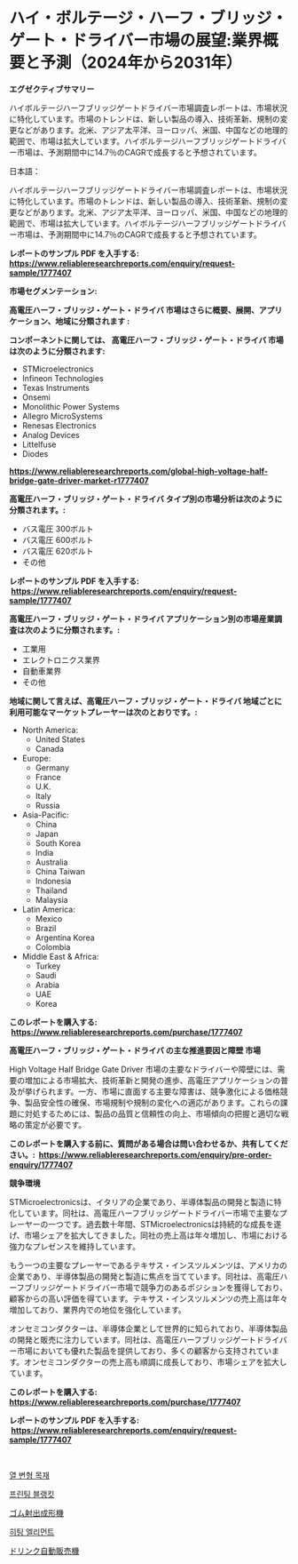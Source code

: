 <p><h1>ハイ・ボルテージ・ハーフ・ブリッジ・ゲート・ドライバー市場の展望:業界概要と予測（2024年から2031年）</h1></p><p><strong>エグゼクティブサマリー</strong></p>
<p><p>ハイボルテージハーフブリッジゲートドライバー市場調査レポートは、市場状況に特化しています。市場のトレンドは、新しい製品の導入、技術革新、規制の変更などがあります。北米、アジア太平洋、ヨーロッパ、米国、中国などの地理的範囲で、市場は拡大しています。ハイボルテージハーフブリッジゲートドライバー市場は、予測期間中に14.7％のCAGRで成長すると予想されています。</p><p>日本語：</p><p>ハイボルテージハーフブリッジゲートドライバー市場調査レポートは、市場状況に特化しています。市場のトレンドは、新しい製品の導入、技術革新、規制の変更などがあります。北米、アジア太平洋、ヨーロッパ、米国、中国などの地理的範囲で、市場は拡大しています。ハイボルテージハーフブリッジゲートドライバー市場は、予測期間中に14.7％のCAGRで成長すると予想されています。</p></p>
<p><strong>レポートのサンプル PDF を入手する: <a href="https://www.reliableresearchreports.com/enquiry/request-sample/1777407">https://www.reliableresearchreports.com/enquiry/request-sample/1777407</a></strong></p>
<p><strong>市場セグメンテーション:</strong></p>
<p><strong> 高電圧ハーフ・ブリッジ・ゲート・ドライバ 市場はさらに概要、展開、アプリケーション、地域に分類されます :</strong></p>
<p><strong>コンポーネントに関しては、 高電圧ハーフ・ブリッジ・ゲート・ドライバ 市場は次のように分類されます: &nbsp;</strong></p>
<p><ul><li>STMicroelectronics</li><li>Infineon Technologies</li><li>Texas Instruments</li><li>Onsemi</li><li>Monolithic Power Systems</li><li>Allegro MicroSystems</li><li>Renesas Electronics</li><li>Analog Devices</li><li>Littelfuse</li><li>Diodes</li></ul></p>
<p><strong><a href="https://www.reliableresearchreports.com/global-high-voltage-half-bridge-gate-driver-market-r1777407">https://www.reliableresearchreports.com/global-high-voltage-half-bridge-gate-driver-market-r1777407</a></strong></p>
<p><strong> 高電圧ハーフ・ブリッジ・ゲート・ドライバ タイプ別の市場分析は次のように分類されます。:</strong></p>
<p><ul><li>バス電圧 300ボルト</li><li>バス電圧 600ボルト</li><li>バス電圧 620ボルト</li><li>その他</li></ul></p>
<p><strong>レポートのサンプル PDF を入手する: &nbsp;<a href="https://www.reliableresearchreports.com/enquiry/request-sample/1777407">https://www.reliableresearchreports.com/enquiry/request-sample/1777407</a></strong></p>
<p><strong> 高電圧ハーフ・ブリッジ・ゲート・ドライバ アプリケーション別の市場産業調査は次のように分類されます。:</strong></p>
<p><ul><li>工業用</li><li>エレクトロニクス業界</li><li>自動車業界</li><li>その他</li></ul></p>
<p><strong>地域に関して言えば、高電圧ハーフ・ブリッジ・ゲート・ドライバ 地域ごとに利用可能なマーケットプレーヤーは次のとおりです。:</strong></p>
<p><ul>
    <li>
        North America:
        <ul>
            <li>United States</li>
            <li>Canada</li>
        </ul>
    </li>
    <li>
        Europe:
        <ul>
            <li>Germany</li>
            <li>France</li>
            <li>U.K.</li>
            <li>Italy</li>
            <li>Russia</li>
        </ul>
    </li>
    <li>
        Asia-Pacific:
        <ul>
            <li>China</li>
            <li>Japan</li>
            <li>South Korea</li>
            <li>India</li>
            <li>Australia</li>
            <li>China Taiwan</li>
            <li>Indonesia</li>
            <li>Thailand</li>
            <li>Malaysia</li>
        </ul>
    </li>
    <li>
        Latin America:
        <ul>
            <li>Mexico</li>
            <li>Brazil</li>
            <li>Argentina Korea</li>
            <li>Colombia</li>
        </ul>
    </li>
    <li>
        Middle East & Africa:
        <ul>
            <li>Turkey</li>
            <li>Saudi</li>
            <li>Arabia</li>
            <li>UAE</li>
            <li>Korea</li>
        </ul>
    </li>
    </ul></p>
<p><strong>このレポートを購入する: &nbsp;<a href="https://www.reliableresearchreports.com/purchase/1777407">https://www.reliableresearchreports.com/purchase/1777407</a></strong></p>
<p><strong>高電圧ハーフ・ブリッジ・ゲート・ドライバ の主な推進要因と障壁 市場</strong></p>
<p><p>High Voltage Half Bridge Gate Driver 市場の主要なドライバーや障壁には、需要の増加による市場拡大、技術革新と開発の進歩、高電圧アプリケーションの普及が挙げられます。一方、市場に直面する主要な障害は、競争激化による価格競争、製品安全性の確保、市場規制や規制の変化への適応があります。これらの課題に対処するためには、製品の品質と信頼性の向上、市場傾向の把握と適切な戦略の策定が必要です。</p></p>
<p><strong>このレポートを購入する前に、質問がある場合は問い合わせるか、共有してください。:&nbsp; <a href="https://www.reliableresearchreports.com/enquiry/pre-order-enquiry/1777407">https://www.reliableresearchreports.com/enquiry/pre-order-enquiry/1777407</a></strong></p>
<p><strong>競争環境</strong></p>
<p><p>STMicroelectronicsは、イタリアの企業であり、半導体製品の開発と製造に特化しています。同社は、高電圧ハーフブリッジゲートドライバー市場で主要なプレーヤーの一つです。過去数十年間、STMicroelectronicsは持続的な成長を遂げ、市場シェアを拡大してきました。同社の売上高は年々増加し、市場における強力なプレゼンスを維持しています。</p><p>もう一つの主要なプレーヤーであるテキサス・インスツルメンツは、アメリカの企業であり、半導体製品の開発と製造に焦点を当てています。同社は、高電圧ハーフブリッジゲートドライバー市場で競争力のあるポジションを獲得しており、顧客からの高い評価を得ています。テキサス・インスツルメンツの売上高は年々増加しており、業界内での地位を強化しています。</p><p>オンセミコンダクターは、半導体企業として世界的に知られており、半導体製品の開発と販売に注力しています。同社は、高電圧ハーフブリッジゲートドライバー市場においても優れた製品を提供しており、多くの顧客から支持されています。オンセミコンダクターの売上高も順調に成長しており、市場シェアを拡大しています。</p></p>
<p><strong>このレポートを購入する: &nbsp; <a href="https://www.reliableresearchreports.com/purchase/1777407">https://www.reliableresearchreports.com/purchase/1777407</a></strong></p>
<p><strong>レポートのサンプル PDF を入手する: &nbsp;<a href="https://www.reliableresearchreports.com/enquiry/request-sample/1777407">https://www.reliableresearchreports.com/enquiry/request-sample/1777407</a></strong><strong></strong></p>
<p>&nbsp;</p>
<p><p><a href="https://medium.com/@brisamorar2023/%EC%97%B4%EC%B2%98%EB%A6%AC%EB%90%9C-%EB%82%98%EB%AC%B4-%EC%8B%9C%EC%9E%A5-%EA%B7%9C%EB%AA%A8-%EC%8B%9C%EC%9E%A5-%EC%A0%84%EB%A7%9D-%EB%B0%8F-%EC%8B%9C%EC%9E%A5-%EC%98%88%EC%B8%A1-2024%EB%85%84%EB%B6%80%ED%84%B0-2031%EB%85%84%EA%B9%8C%EC%A7%80-d3128f31d76c">열 변형 목재</a></p><p><a href="https://github.com/Elenrrera7685/Market-Research-Report-List-1/blob/main/771990125046.md">프린팅 블랭킷</a></p><p><a href="https://medium.com/@logaolloway76845/%E3%83%A9%E3%83%90%E3%83%BC%E5%B0%84%E5%87%BA%E6%88%90%E5%BD%A2%E6%A9%9F%E5%B8%82%E5%A0%B4%E3%81%AE%E5%B1%95%E6%9C%9B-%E7%94%A3%E6%A5%AD%E3%81%AE%E6%A6%82%E8%A6%81%E3%81%A8%E4%BA%88%E6%B8%AC-2024%E5%B9%B4%E3%81%8B%E3%82%892031%E5%B9%B4-90a649a0415b">ゴム射出成形機</a></p><p><a href="https://github.com/sammyUltyylrich9067856/Market-Research-Report-List-1/blob/main/735398225047.md">히팅 엘리먼트</a></p><p><a href="https://medium.com/@annchovey1988/%E3%83%89%E3%83%AA%E3%83%B3%E3%82%AF%E8%87%AA%E5%8B%95%E8%B2%A9%E5%A3%B2%E6%A9%9F%E5%B8%82%E5%A0%B4%E3%81%AE%E6%B4%9E%E5%AF%9F-%E5%B8%82%E5%A0%B4%E5%8B%95%E5%90%91-%E6%88%90%E9%95%B7-2024%E5%B9%B4%E3%81%8B%E3%82%892031%E5%B9%B4%E3%81%BE%E3%81%A7%E3%81%AE%E4%BA%88%E6%B8%AC-4aec6842f722">ドリンク自動販売機</a></p></p>